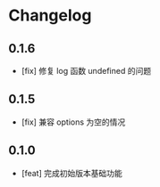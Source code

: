 # Changelog

## 0.1.6

- [fix] 修复 log 函数 undefined 的问题

## 0.1.5

- [fix] 兼容 options 为空的情况

## 0.1.0

- [feat] 完成初始版本基础功能